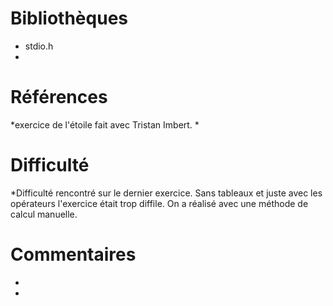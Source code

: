 # Bibliothèques
* stdio.h
*

# Références
*exercice de l'étoile fait avec Tristan Imbert.
*

# Difficulté
*Difficulté rencontré sur le dernier exercice. Sans tableaux et juste avec les opérateurs l'exercice était trop diffile. On a réalisé avec une méthode de calcul manuelle.

# Commentaires
* 
* 

